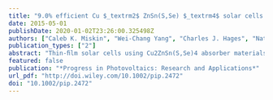 ```yaml
---
title: "9.0% efficient Cu $_textrm2$ ZnSn(S,Se) $_textrm4$ solar cells from selenized nanoparticle inks: 9.2% efficient Cu $_textrm2$ ZnSn(S,Se) $_textrm4$ solar cells"
date: 2015-05-01
publishDate: 2020-01-02T23:26:00.325498Z
authors: ["Caleb K. Miskin", "Wei-Chang Yang", "Charles J. Hages", "Nathaniel J. Carter", "Chinmay S. Joglekar", "Eric A. Stach", "Rakesh Agrawal"]
publication_types: ["2"]
abstract: "Thin-ﬁlm solar cells using Cu2ZnSn(S,Se)4 absorber materials continue to attract increasing attention. The synthesis of kesterite Cu2ZnSnS4 nanoparticles by a modiﬁed method of hot injection is explained. Characterization of the nanoparticles by energy dispersive X-ray spectroscopy, X-ray diffraction, Raman, and transmission electron microscopy is presented and discussed. When suspended in an ink, coated, and processed into a device, the nanoparticles obtained by this synthesis achieve a total area (active area) efﬁciency of 9.0% (9.8%) using AM 1.5 illumination and light soaking. This improvement over the previous efﬁciency of 7.2% is attributed to the modiﬁed synthesis approach, as well as ﬁne-tuned conditions for selenizing the coated nanoparticles into a dense absorber layer. Copyright © 2014 John Wiley & Sons, Ltd."
featured: false
publication: "*Progress in Photovoltaics: Research and Applications*"
url_pdf: "http://doi.wiley.com/10.1002/pip.2472"
doi: "10.1002/pip.2472"
---
```


